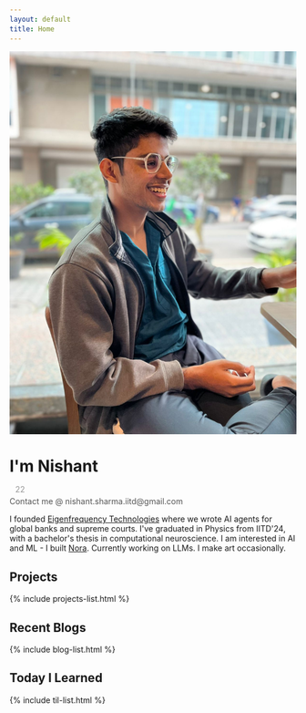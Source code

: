 ```yaml
---
layout: default
title: Home
---
```


<div class="profile-section">
  <img src="/assets/images/profile.jpg" alt="Nishant Sharma" class="profile-image">
  <div class="profile-text">
    <div class="name-age">
    <h1 style="display: flex; align-items: flex-end; height: 100%; line-height: 1;">I'm Nishant</h1>
    <p style="display: flex; align-items: flex-end; font-size: 1.0em; color: #999; margin-left: 10px;">22</p>
    </div>
    <p style="display: flex; align-items: flex-end; font-size: 1.0em; color: #555; margin-top: -10px;">Contact me @ nishant.sharma.iitd@gmail.com</p>
    <p>I founded <a href="https://www.insituate.ai">Eigenfrequency Technologies</a> where we wrote AI agents for global banks and supreme courts. I've graduated in Physics from IITD'24, with a bachelor's thesis in computational neuroscience. I am interested in AI and ML - I built <a href="https://play.google.com/store/apps/details?id=com.insituate.nora">Nora</a>. Currently working on LLMs. I make art occasionally.</p>
  </div>
</div>

## Projects

{% include projects-list.html %}

## Recent Blogs

{% include blog-list.html %}

## Today I Learned

{% include til-list.html %}
